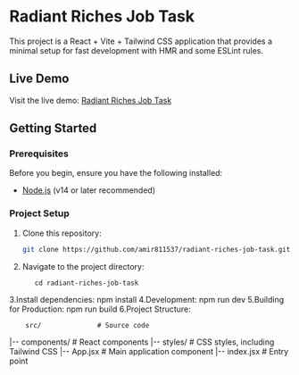# Radiant Riches Job Task

This project is a React + Vite + Tailwind CSS application that provides a minimal setup for fast development with HMR and some ESLint rules.

## Live Demo

Visit the live demo: [Radiant Riches Job Task](https://65e09a5930a8a80b8c38b83c--incandescent-zuccutto-eb99f4.netlify.app/)

## Getting Started

### Prerequisites

Before you begin, ensure you have the following installed:

- [Node.js](https://nodejs.org/) (v14 or later recommended)

### Project Setup

1. Clone this repository:

   ```bash
   git clone https://github.com/amir811537/radiant-riches-job-task.git
2. Navigate to the project directory:

          cd radiant-riches-job-task
3.Install dependencies:
         npm install
4.Development:
            npm run dev
5.Building for Production:
        npm run build
6.Project Structure:

        src/              # Source code
|-- components/   # React components
|-- styles/       # CSS styles, including Tailwind CSS
|-- App.jsx       # Main application component
|-- index.jsx     # Entry point
